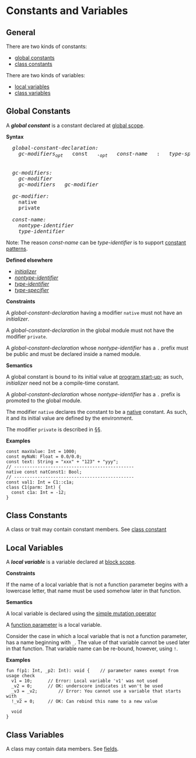 # Constants and Variables

## General

There are two kinds of constants:

* [global constants](Constants-and-Variables.md#global-constants)
* [class constants](Classes.md#constants)

There are two kinds of variables:

* [local variables](Constants-and-Variables.md#local-variables)
* [class variables](Classes.md#fields)

## Global Constants

A ***global constant*** is a constant declared at [global scope](Basic-Concepts.md#scope).

**Syntax**

<pre>
  <i>global-constant-declaration:</i>
    <i>gc-modifiers<sub>opt</sub></i>   const   .<i><sub>opt</sub></i>   <i>const-name</i>   :   <i>type-specifier</i>  <i>initializer</i>   ;


  <i>gc-modifiers:</i>
    <i>gc-modifier</i>
    <i>gc-modifiers</i>   <i>gc-modifier</i>

  <i>gc-modifier:</i>
    native
    private

  <i>const-name:</i>
    <i>nontype-identifier</i>
    <i>type-identifier</i>
</pre>

Note: The reason *const-name* can be *type-identifier* is to support [constant patterns](Expressions.md#constant-patterns).

**Defined elsewhere**

* [*initializer*](Expressions.md#general)
* [*nontype-identifier*](Lexical-Structure.md#identifiers)
* [*type-identifier*](Lexical-Structure.md#identifiers)
* [*type-specifier*](Types.md#general)

**Constraints**

A *global-constant-declaration* having a modifier `native` must not have an *initializer*.

A *global-constant-declaration* in the global module must not have the modifier `private`.

A *global-constant-declaration* whose *nontype-identifier* has a `.` prefix must be public and must be declared inside a named module.

**Semantics**

A global constant is bound to its initial value at [program start-up](Basic-Concepts.md#program-start-up); as such, *initializer* need not be a compile-time constant.

A *global-constant-declaration* whose *nontype-identifier* has a `.` prefix is promoted to the global module.

The modifier `native` declares the constant to be a [native](Basic-Concepts.md#native-support) constant. As such, it and its initial value are defined by the environment.

The modifier `private` is described in [§§](Basic-Concepts.md#accessibility).

**Examples**

```
const maxValue: Int = 1000;
const myNaN: Float = 0.0/0.0;
const text: String = "xxx" + "123" + "yyy";
// ----------------------------------------------
native const natConst1: Bool;
// ----------------------------------------------
const val1: Int = C1::c1a;
class C1(parm: Int) {
  const c1a: Int = -12;
}
```

## Class Constants

A class or trait may contain constant members. See [class constant](Classes.md#constants)

## Local Variables

A ***local variable*** is a variable declared at [block scope](Basic-Concepts.md#scope).

**Constraints**

If the name of a local variable that is not a function parameter begins with a lowercase letter, that name must be used somehow later in that function.

**Semantics**

A local variable is declared using the [simple mutation operator](Expressions.md#simple-mutation)

A [function parameter](Functions.md#function-declarations) is a local variable.

Consider the case in which a local variable that is not a function parameter, has a name beginning with `_`. The value of that variable cannot be used later in that function. That variable name can be re-bound, however, using `!`.

**Examples**

```
fun f(p1: Int, _p2: Int): void {	// parameter names exempt from usage check
  v1 = 10;		// Error: Local variable 'v1' was not used
  _v2 = 0;		// OK: underscore indicates it won't be used
  _v3 = _v2;		// Error: You cannot use a variable that starts with _
  !_v2 = 0;		// OK: Can rebind this name to a new value

  void
}
```

## Class Variables

A class may contain data members. See [fields](Classes.md#fields).
